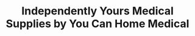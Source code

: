 ---
title: "Independently Yours Medical Supplies by You Can Home Medical"
url: /louisville/independently-yours-medical-supplies-by-you-can-home-medical/
shop: Sanitätshaus
---